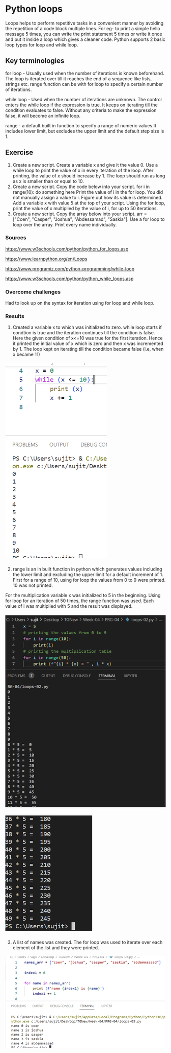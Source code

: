 #  Python loops
Loops helps to perform repetitive tasks  in a convenient manner by avoiding the repetition of a code block multiple lines. For eg- to print a simple hello message 5 times, you can write the print statement 5 times or write it once and put it inside a loop which gives a cleaner code. Python supports 2 basic loop types for loop and while loop. 

## Key terminologies
for loop - Usually used when the number of iterations is known beforehand. The loop is iterated over till it reaches the end of a sequence like lists, strings etc. range function can be with for loop to specify a certain number of iterations.

while loop - Used when the number of iterations are unknown. The control enters the while loop if the expression is true. It keeps on iterating till the condition evaluates to false. Without any criteria to make the expression false, it will become an infinite loop. 

range - a default built in function to specify a range of numeric values.It includes lower limit, but excludes the upper limit and the default step size is 1. 

## Exercise
1. 	Create a new script. Create a variable x and give it the value 0. Use a while loop to print the value of x in every iteration of the loop. After printing, the value of x should increase by 1. The loop should run as long as x is smaller than or equal to 10.
2. Create a new script. Copy the code below into your script.
 for i in range(10):
     do something here
Print the value of i in the for loop. You did not manually assign a value to i. Figure out how its value is determined. Add a variable x with value 5 at the top of your script.
Using the for loop, print the value of x multiplied by the value of i, for up to 50 iterations.
3. Create a new script. Copy the array below into your script. arr = ["Coen", "Casper", "Joshua", "Abdessamad", "Saskia"]. Use a for loop to loop over the array. Print every name individually.

### Sources
https://www.w3schools.com/python/python_for_loops.asp

https://www.learnpython.org/en/Loops

https://www.programiz.com/python-programming/while-loop

https://www.w3schools.com/python/python_while_loops.asp



### Overcome challenges
Had to look up on the syntax for iteration using for loop and while loop.

### Results
1) Created a variable x to which was initialized to zero. while loop starts if condtion is true and the iteration continues till the condition is false. Here the given condition of x<=10 was true for the first iteration. Hence it printed the initial value of x which is zero and then x was incremented by 1. The loop kept on iterating till the condition became false (i.e, when x became 11)

##### ![PRG-04-01](https://github.com/Techgrounds-Cloud-9/cloud-9-jsm-1985/blob/main/00_includes/Week-04/PRG-04/while-loop.PNG)

2) range is an in built function in python which generates values including the lower limit and excluding the upper limit for a default increment of 1. First for a range of 10, using for loop the values from 0 to 9 were printed. 10 was not printed. 

For the multiplication  variable x was initialized to 5 in the beginning. Using for loop for an iteration of 50 times, the range function was used. Each value of i was multiplied with 5 and the result was displayed.

##### ![PRG-04-02a](https://github.com/Techgrounds-Cloud-9/cloud-9-jsm-1985/blob/main/00_includes/Week-04/PRG-04/for-loop-multiply-a.PNG)

##### ![PRG-04-02a](https://github.com/Techgrounds-Cloud-9/cloud-9-jsm-1985/blob/main/00_includes/Week-04/PRG-04/for-loop-multiply-b.PNG)


3) A list of names was created. The for loop was used to iterate over each element of the list and they were printed.
##### ![PRG-04-03](https://github.com/Techgrounds-Cloud-9/cloud-9-jsm-1985/blob/main/00_includes/Week-04/PRG-04/for-loop-listnames.PNG)













